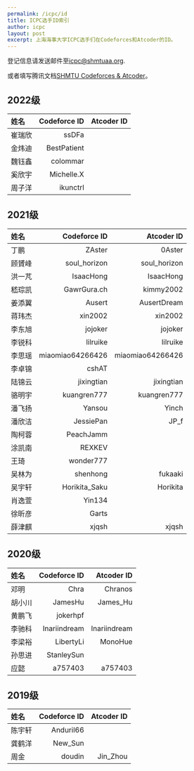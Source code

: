 ```yaml
---
permalink: /icpc/id
title: ICPC选手ID索引
author: icpc
layout: post
excerpt: 上海海事大学ICPC选手们在Codeforces和Atcoder的ID。
---
```


登记信息请发送邮件至[icpc@shmtuaa.org](mailto:icpc@shmtuaa.org).

或者填写腾讯文档[SHMTU Codeforces & Atcoder](https://docs.qq.com/sheet/DUlBLV295UHJ6Zkhq?tab=BB08J2)。

## 2022级

| 姓名    | Codeforce ID | Atcoder ID |
|:------|-------------:|-----------:|
| 崔瑞欣	  |        ssDFa ||
| 金炜迪	  |  BestPatient ||
| 魏钰鑫	  |     colommar ||
| 	奚欣宇	 |   Michelle.X ||
| 周子洋	  |     ikunctrl ||

## 2021级

| 姓名   |       Codeforce ID |       Atcoder ID |
|:-----|-------------------:|-----------------:|
| 丁鹏	  |            ZAster	 |           0Aster |
| 顾贇峰  |     	soul_horizon	 |     soul_horizon |
| 洪一芃  |        	IsaacHong	 |        IsaacHong |
| 嵇琮凯  |       	GawrGura.ch |       	kimmy2002 |
| 姜添翼  |            	Ausert |     	AusertDream |
| 蒋玮杰  |           	xin2002 |         	xin2002 |
| 李东旭  |           	jojoker |         	jojoker |
| 李锐科  |          	lilruike |        	lilruike |
| 李思瑶  | 	miaomiao64266426	 | miaomiao64266426 |
| 李卓锦	 |              cshAT ||
| 陆锦云  |        	jixingtian |      	jixingtian |
| 骆明宇  |      	kuangren777	 |      kuangren777 |
| 潘飞扬  |            	Yansou |           	Yinch |
| 潘欣洁  |         	JessiePan |            	JP_f |
| 陶柯蓉  |         	PeachJamm ||
| 涂凯南  |            	REXKEV ||
| 王琦	  |          wonder777 ||
| 吴林为  |         	shenhong	 |          fukaaki |
| 吴宇轩  |    	Horikita_Saku	 |         Horikita |
| 肖逸萱  |            	Yin134 ||
| 徐昕彦	 |              Garts ||
| 薛津麒  |            	xjqsh	 |            xjqsh |

## 2020级

| 姓名   |  Codeforce ID |   Atcoder ID |
|:-----|--------------:|-------------:|
| 邓明	  |         Chra	 |      Chranos |
| 胡小川	 |      JamesHu	 |     James_Hu |
| 黄鹏飞	 |      jokerhpf ||
| 李驰科	 | Inariindream	 | Inariindream |
| 李梁裕	 |    LibertyLi	 |      MonoHue |
| 孙思进	 |    StanleySun ||
| 应懿	  |      a757403	 |      a757403 |

## 2019级

| 姓名   | Codeforce ID | Atcoder ID |
|:-----|-------------:|-----------:|
| 陈宇轩  |   	Anduril66 ||
| 龚鹤洋	 |      New_Sun ||
| 周金	  |      doudin	 |   Jin_Zhou |
